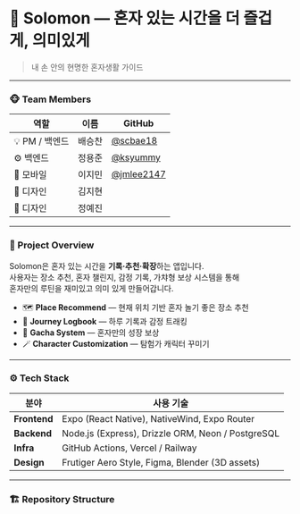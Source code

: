 # 🌿 Solomon — 혼자 있는 시간을 더 즐겁게, 의미있게

> 내 손 안의 현명한 혼자생활 가이드  

---

### 🐵 Team Members

| 역할 | 이름 | GitHub |
|------|------|--------|
| 💡 PM / 백엔드 | 배승찬 | [@scbae18](https://github.com/scbae18) |
| ⚙️ 백엔드 | 정용준 | [@ksyummy](https://github.com/ksyummy) |
| 📱 모바일 | 이지민 | [@jmlee2147](https://github.com/jmlee2147) |
| 🎨 디자인 | 김지현 |  |
| 🎨 디자인 | 정예진 |  |

---

### 🌿 Project Overview

Solomon은 혼자 있는 시간을 **기록·추천·확장**하는 앱입니다.  
사용자는 장소 추천, 혼자 챌린지, 감정 기록, 가챠형 보상 시스템을 통해  
혼자만의 루틴을 재미있고 의미 있게 만들어갑니다.

- 🗺️ **Place Recommend** — 현재 위치 기반 혼자 놀기 좋은 장소 추천  
- 🧭 **Journey Logbook** — 하루 기록과 감정 트래킹  
- 🎁 **Gacha System** — 혼자만의 성장 보상  
- 🪄 **Character Customization** — 탐험가 캐릭터 꾸미기  

---

### ⚙️ Tech Stack

| 분야 | 사용 기술 |
|------|------------|
| **Frontend** | Expo (React Native), NativeWind, Expo Router |
| **Backend** | Node.js (Express), Drizzle ORM, Neon / PostgreSQL |
| **Infra** | GitHub Actions, Vercel / Railway |
| **Design** | Frutiger Aero Style, Figma, Blender (3D assets) |

---

### 🏗️ Repository Structure
